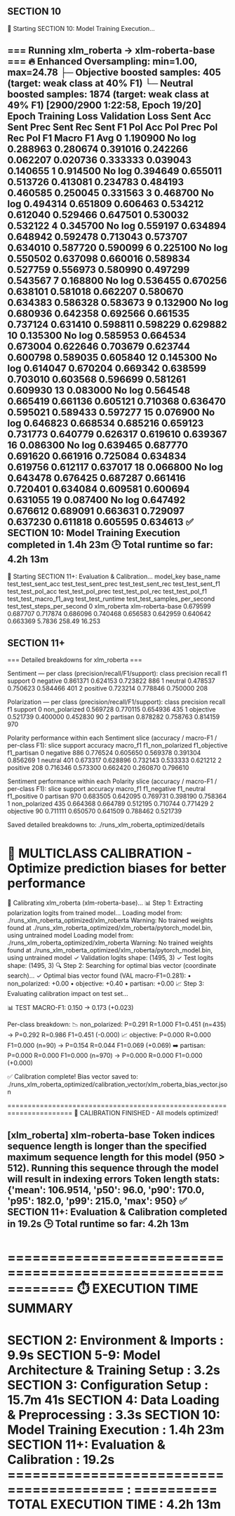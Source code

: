 ## SECTION 10

🚀 Starting SECTION 10: Model Training Execution...

=== Running xlm_roberta -> xlm-roberta-base ===
🔥 Enhanced Oversampling: min=1.00, max=24.78
   ├─ Objective boosted samples: 405 (target: weak class at 40% F1)
   └─ Neutral boosted samples: 1874 (target: weak class at 49% F1)
 [2900/2900 1:22:58, Epoch 19/20]
Epoch	Training Loss	Validation Loss	Sent Acc	Sent Prec	Sent Rec	Sent F1	Pol Acc	Pol Prec	Pol Rec	Pol F1	Macro F1 Avg
0	1.190900	No log	0.288963	0.280674	0.391016	0.242266	0.062207	0.020736	0.333333	0.039043	0.140655
1	0.914500	No log	0.394649	0.655011	0.513726	0.413081	0.234783	0.484193	0.460585	0.250045	0.331563
3	0.468700	No log	0.494314	0.651809	0.606463	0.534212	0.612040	0.529466	0.647501	0.530032	0.532122
4	0.345700	No log	0.559197	0.634894	0.648942	0.592478	0.713043	0.573707	0.634010	0.587720	0.590099
6	0.225100	No log	0.550502	0.637098	0.660016	0.589834	0.527759	0.556973	0.580990	0.497299	0.543567
7	0.168800	No log	0.536455	0.670256	0.638101	0.581018	0.662207	0.580670	0.634383	0.586328	0.583673
9	0.132900	No log	0.680936	0.642358	0.692566	0.661535	0.737124	0.631410	0.598811	0.598229	0.629882
10	0.135300	No log	0.585953	0.664534	0.673004	0.622646	0.703679	0.623744	0.600798	0.589035	0.605840
12	0.145300	No log	0.614047	0.670204	0.669342	0.638599	0.703010	0.603568	0.596699	0.581261	0.609930
13	0.083000	No log	0.564548	0.665419	0.661136	0.605121	0.710368	0.636470	0.595021	0.589433	0.597277
15	0.076900	No log	0.646823	0.668534	0.685216	0.659123	0.731773	0.640779	0.626317	0.619610	0.639367
16	0.086300	No log	0.639465	0.687770	0.691620	0.661916	0.725084	0.634834	0.619756	0.612117	0.637017
18	0.066800	No log	0.643478	0.676425	0.687287	0.661416	0.720401	0.634084	0.609581	0.600694	0.631055
19	0.087400	No log	0.647492	0.676612	0.689091	0.663631	0.729097	0.637230	0.611818	0.605595	0.634613
✅ SECTION 10: Model Training Execution completed in 1.4h 23m
🕒 Total runtime so far: 4.2h 13m
------------------------------------------------------------

🚀 Starting SECTION 11+: Evaluation & Calibration...
model_key	base_name	test_test_sent_acc	test_test_sent_prec	test_test_sent_rec	test_test_sent_f1	test_test_pol_acc	test_test_pol_prec	test_test_pol_rec	test_test_pol_f1	test_test_macro_f1_avg	test_test_runtime	test_test_samples_per_second	test_test_steps_per_second
0	xlm_roberta	xlm-roberta-base	0.679599	0.687707	0.717874	0.686096	0.740468	0.656583	0.642959	0.640642	0.663369	5.7836	258.49	16.253


## SECTION 11+

=== Detailed breakdowns for xlm_roberta ===

Sentiment — per class (precision/recall/F1/support):
class	precision	recall	f1	support
0	negative	0.861371	0.624153	0.723822	886
1	neutral	0.478537	0.750623	0.584466	401
2	positive	0.723214	0.778846	0.750000	208

Polarization — per class (precision/recall/F1/support):
class	precision	recall	f1	support
0	non_polarized	0.569728	0.770115	0.654936	435
1	objective	0.521739	0.400000	0.452830	90
2	partisan	0.878282	0.758763	0.814159	970

Polarity performance within each Sentiment slice (accuracy / macro-F1 / per-class F1):
slice	support	accuracy	macro_f1	f1_non_polarized	f1_objective	f1_partisan
0	negative	886	0.776524	0.605650	0.569378	0.391304	0.856269
1	neutral	401	0.673317	0.628896	0.732143	0.533333	0.621212
2	positive	208	0.716346	0.573300	0.662420	0.260870	0.796610

Sentiment performance within each Polarity slice (accuracy / macro-F1 / per-class F1):
slice	support	accuracy	macro_f1	f1_negative	f1_neutral	f1_positive
0	partisan	970	0.683505	0.642095	0.769731	0.398190	0.758364
1	non_polarized	435	0.664368	0.664789	0.512195	0.710744	0.771429
2	objective	90	0.711111	0.650570	0.641509	0.788462	0.521739

Saved detailed breakdowns to: ./runs_xlm_roberta_optimized/details


🎯 MULTICLASS CALIBRATION - Optimize prediction biases for better performance
======================================================================

🔧 Calibrating xlm_roberta (xlm-roberta-base)...
📊 Step 1: Extracting polarization logits from trained model...
   Loading model from: ./runs_xlm_roberta_optimized/xlm_roberta
   Warning: No trained weights found at ./runs_xlm_roberta_optimized/xlm_roberta/pytorch_model.bin, using untrained model
   Loading model from: ./runs_xlm_roberta_optimized/xlm_roberta
   Warning: No trained weights found at ./runs_xlm_roberta_optimized/xlm_roberta/pytorch_model.bin, using untrained model
   ✓ Validation logits shape: (1495, 3)
   ✓ Test logits shape: (1495, 3)
🔍 Step 2: Searching for optimal bias vector (coordinate search)...
   ✓ Optimal bias vector found (VAL macro-F1=0.281):
      • non_polarized: +0.00
      •     objective: +0.40
      •      partisan: +0.00
📈 Step 3: Evaluating calibration impact on test set...

   📊 TEST MACRO-F1: 0.150 → 0.173 (+0.023)

   Per-class breakdown:
   📉 non_polarized: P=0.291 R=1.000 F1=0.451 (n=435)  →  P=0.292 R=0.986 F1=0.451 (-0.000)
   📈     objective: P=0.000 R=0.000 F1=0.000 (n=90)  →  P=0.154 R=0.044 F1=0.069 (+0.069)
   ➡️      partisan: P=0.000 R=0.000 F1=0.000 (n=970)  →  P=0.000 R=0.000 F1=0.000 (+0.000)

✅ Calibration complete! Bias vector saved to:
   ./runs_xlm_roberta_optimized/calibration_vector/xlm_roberta_bias_vector.json

======================================================================
🎉 CALIBRATION FINISHED - All models optimized!


[xlm_roberta] xlm-roberta-base
Token indices sequence length is longer than the specified maximum sequence length for this model (950 > 512). Running this sequence through the model will result in indexing errors
Token length stats: {'mean': 106.9514, 'p50': 96.0, 'p90': 170.0, 'p95': 182.0, 'p99': 215.0, 'max': 950}
✅ SECTION 11+: Evaluation & Calibration completed in 19.2s
🕒 Total runtime so far: 4.2h 13m
------------------------------------------------------------

============================================================
⏱️  EXECUTION TIME SUMMARY
============================================================
SECTION 2: Environment & Imports         : 9.9s
SECTION 5-9: Model Architecture & Training Setup : 3.2s
SECTION 3: Configuration Setup           : 15.7m 41s
SECTION 4: Data Loading & Preprocessing  : 3.3s
SECTION 10: Model Training Execution     : 1.4h 23m
SECTION 11+: Evaluation & Calibration    : 19.2s
======================================== : ==========
TOTAL EXECUTION TIME                     : 4.2h 13m
============================================================

